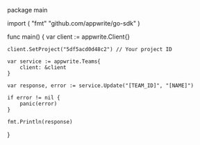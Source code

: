 package main

import (
    "fmt"
    "github.com/appwrite/go-sdk"
)

func main() {
    var client := appwrite.Client{}

    client.SetProject("5df5acd0d48c2") // Your project ID

    var service := appwrite.Teams{
        client: &client
    }

    var response, error := service.Update("[TEAM_ID]", "[NAME]")

    if error != nil {
        panic(error)
    }

    fmt.Println(response)
}